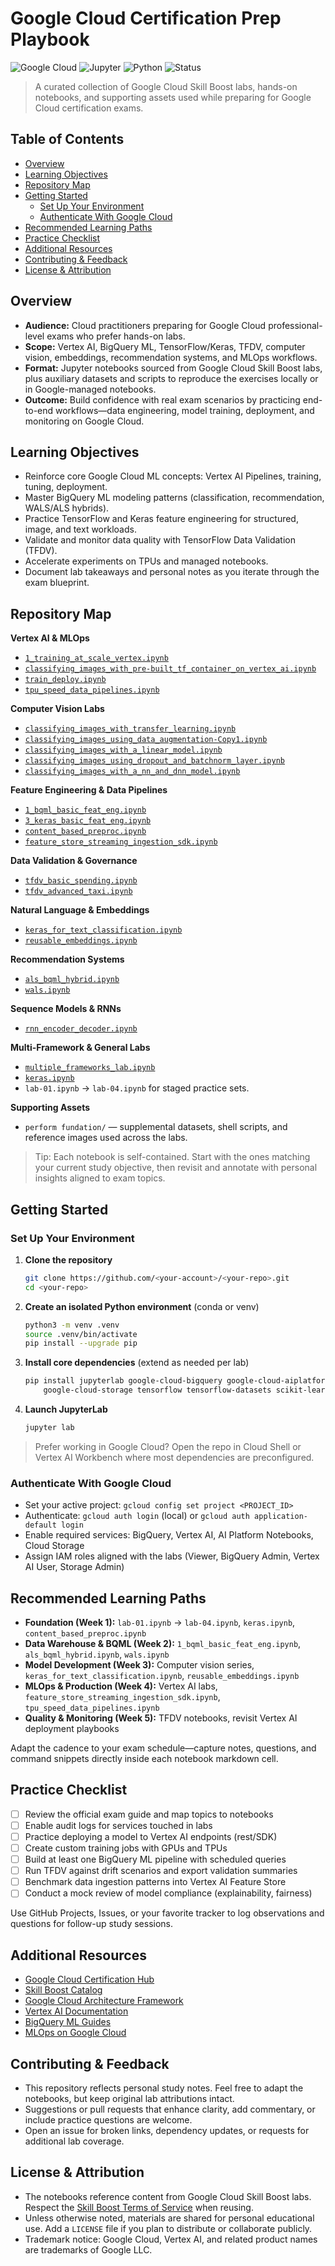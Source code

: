 # Google Cloud Certification Prep Playbook

![Google Cloud](https://img.shields.io/badge/Google%20Cloud-Skill%20Boost-blue?logo=googlecloud)
![Jupyter](https://img.shields.io/badge/Jupyter-Notebook-orange?logo=jupyter)
![Python](https://img.shields.io/badge/Python-3.10%2B-3776AB?logo=python)
![Status](https://img.shields.io/badge/Status-Active%20Learning-success)

> A curated collection of Google Cloud Skill Boost labs, hands-on notebooks, and supporting assets used while preparing for Google Cloud certification exams.

## Table of Contents
- [Overview](#overview)
- [Learning Objectives](#learning-objectives)
- [Repository Map](#repository-map)
- [Getting Started](#getting-started)
  - [Set Up Your Environment](#set-up-your-environment)
  - [Authenticate With Google Cloud](#authenticate-with-google-cloud)
- [Recommended Learning Paths](#recommended-learning-paths)
- [Practice Checklist](#practice-checklist)
- [Additional Resources](#additional-resources)
- [Contributing & Feedback](#contributing--feedback)
- [License & Attribution](#license--attribution)

## Overview
- **Audience:** Cloud practitioners preparing for Google Cloud professional-level exams who prefer hands-on labs.
- **Scope:** Vertex AI, BigQuery ML, TensorFlow/Keras, TFDV, computer vision, embeddings, recommendation systems, and MLOps workflows.
- **Format:** Jupyter notebooks sourced from Google Cloud Skill Boost labs, plus auxiliary datasets and scripts to reproduce the exercises locally or in Google-managed notebooks.
- **Outcome:** Build confidence with real exam scenarios by practicing end-to-end workflows—data engineering, model training, deployment, and monitoring on Google Cloud.

## Learning Objectives
- Reinforce core Google Cloud ML concepts: Vertex AI Pipelines, training, tuning, deployment.
- Master BigQuery ML modeling patterns (classification, recommendation, WALS/ALS hybrids).
- Practice TensorFlow and Keras feature engineering for structured, image, and text workloads.
- Validate and monitor data quality with TensorFlow Data Validation (TFDV).
- Accelerate experiments on TPUs and managed notebooks.
- Document lab takeaways and personal notes as you iterate through the exam blueprint.

## Repository Map
**Vertex AI & MLOps**
- [`1_training_at_scale_vertex.ipynb`](./1_training_at_scale_vertex.ipynb)
- [`classifying_images_with_pre-built_tf_container_on_vertex_ai.ipynb`](./classifying_images_with_pre-built_tf_container_on_vertex_ai.ipynb)
- [`train_deploy.ipynb`](./train_deploy.ipynb)
- [`tpu_speed_data_pipelines.ipynb`](./tpu_speed_data_pipelines.ipynb)

**Computer Vision Labs**
- [`classifying_images_with_transfer_learning.ipynb`](./classifying_images_with_transfer_learning.ipynb)
- [`classifying_images_using_data_augmentation-Copy1.ipynb`](./classifying_images_using_data_augmentation-Copy1.ipynb)
- [`classifying_images_with_a_linear_model.ipynb`](./classifying_images_with_a_linear_model.ipynb)
- [`classifying_images_using_dropout_and_batchnorm_layer.ipynb`](./classifying_images_using_dropout_and_batchnorm_layer.ipynb)
- [`classifying_images_with_a_nn_and_dnn_model.ipynb`](./classifying_images_with_a_nn_and_dnn_model.ipynb)

**Feature Engineering & Data Pipelines**
- [`1_bqml_basic_feat_eng.ipynb`](./1_bqml_basic_feat_eng.ipynb)
- [`3_keras_basic_feat_eng.ipynb`](./3_keras_basic_feat_eng.ipynb)
- [`content_based_preproc.ipynb`](./content_based_preproc.ipynb)
- [`feature_store_streaming_ingestion_sdk.ipynb`](./feature_store_streaming_ingestion_sdk.ipynb)

**Data Validation & Governance**
- [`tfdv_basic_spending.ipynb`](./tfdv_basic_spending.ipynb)
- [`tfdv_advanced_taxi.ipynb`](./tfdv_advanced_taxi.ipynb)

**Natural Language & Embeddings**
- [`keras_for_text_classification.ipynb`](./keras_for_text_classification.ipynb)
- [`reusable_embeddings.ipynb`](./reusable_embeddings.ipynb)

**Recommendation Systems**
- [`als_bqml_hybrid.ipynb`](./als_bqml_hybrid.ipynb)
- [`wals.ipynb`](./wals.ipynb)

**Sequence Models & RNNs**
- [`rnn_encoder_decoder.ipynb`](./rnn_encoder_decoder.ipynb)

**Multi-Framework & General Labs**
- [`multiple_frameworks_lab.ipynb`](./multiple_frameworks_lab.ipynb)
- [`keras.ipynb`](./keras.ipynb)
- `lab-01.ipynb` → `lab-04.ipynb` for staged practice sets.

**Supporting Assets**
- `perform fundation/` — supplemental datasets, shell scripts, and reference images used across the labs.

> Tip: Each notebook is self-contained. Start with the ones matching your current study objective, then revisit and annotate with personal insights aligned to exam topics.

## Getting Started

### Set Up Your Environment
1. **Clone the repository**
   ```bash
   git clone https://github.com/<your-account>/<your-repo>.git
   cd <your-repo>
   ```
2. **Create an isolated Python environment** (conda or venv)
   ```bash
   python3 -m venv .venv
   source .venv/bin/activate
   pip install --upgrade pip
   ```
3. **Install core dependencies** (extend as needed per lab)
   ```bash
   pip install jupyterlab google-cloud-bigquery google-cloud-aiplatform \
       google-cloud-storage tensorflow tensorflow-datasets scikit-learn pandas matplotlib
   ```
4. **Launch JupyterLab**
   ```bash
   jupyter lab
   ```

> Prefer working in Google Cloud? Open the repo in Cloud Shell or Vertex AI Workbench where most dependencies are preconfigured.

### Authenticate With Google Cloud
- Set your active project: `gcloud config set project <PROJECT_ID>`
- Authenticate: `gcloud auth login` (local) or `gcloud auth application-default login`
- Enable required services: BigQuery, Vertex AI, AI Platform Notebooks, Cloud Storage
- Assign IAM roles aligned with the labs (Viewer, BigQuery Admin, Vertex AI User, Storage Admin)

## Recommended Learning Paths
- **Foundation (Week 1):** `lab-01.ipynb` → `lab-04.ipynb`, `keras.ipynb`, `content_based_preproc.ipynb`
- **Data Warehouse & BQML (Week 2):** `1_bqml_basic_feat_eng.ipynb`, `als_bqml_hybrid.ipynb`, `wals.ipynb`
- **Model Development (Week 3):** Computer vision series, `keras_for_text_classification.ipynb`, `reusable_embeddings.ipynb`
- **MLOps & Production (Week 4):** Vertex AI labs, `feature_store_streaming_ingestion_sdk.ipynb`, `tpu_speed_data_pipelines.ipynb`
- **Quality & Monitoring (Week 5):** TFDV notebooks, revisit Vertex AI deployment playbooks

Adapt the cadence to your exam schedule—capture notes, questions, and command snippets directly inside each notebook markdown cell.

## Practice Checklist
- [ ] Review the official exam guide and map topics to notebooks
- [ ] Enable audit logs for services touched in labs
- [ ] Practice deploying a model to Vertex AI endpoints (rest/SDK)
- [ ] Create custom training jobs with GPUs and TPUs
- [ ] Build at least one BigQuery ML pipeline with scheduled queries
- [ ] Run TFDV against drift scenarios and export validation summaries
- [ ] Benchmark data ingestion patterns into Vertex AI Feature Store
- [ ] Conduct a mock review of model compliance (explainability, fairness)

Use GitHub Projects, Issues, or your favorite tracker to log observations and questions for follow-up study sessions.

## Additional Resources
- [Google Cloud Certification Hub](https://cloud.google.com/certification)
- [Skill Boost Catalog](https://www.cloudskillsboost.google/catalog)
- [Google Cloud Architecture Framework](https://cloud.google.com/architecture/framework)
- [Vertex AI Documentation](https://cloud.google.com/vertex-ai/docs)
- [BigQuery ML Guides](https://cloud.google.com/bigquery-ml/docs)
- [MLOps on Google Cloud](https://cloud.google.com/architecture/mlops-continuous-delivery-and-automation-pipelines-in-machine-learning)

## Contributing & Feedback
- This repository reflects personal study notes. Feel free to adapt the notebooks, but keep original lab attributions intact.
- Suggestions or pull requests that enhance clarity, add commentary, or include practice questions are welcome.
- Open an issue for broken links, dependency updates, or requests for additional lab coverage.

## License & Attribution
- The notebooks reference content from Google Cloud Skill Boost labs. Respect the [Skill Boost Terms of Service](https://www.cloudskillsboost.google/terms-of-service) when reusing.
- Unless otherwise noted, materials are shared for personal educational use. Add a `LICENSE` file if you plan to distribute or collaborate publicly.
- Trademark notice: Google Cloud, Vertex AI, and related product names are trademarks of Google LLC.

